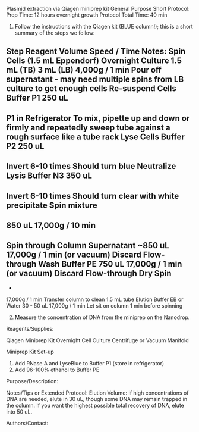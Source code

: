 Plasmid extraction via Qiagen miniprep kit
General Purpose Short Protocol:
Prep Time: 12 hours overnight growth
Protocol Total Time: 40 min

1. Follow the instructions with the Qiagen kit (BLUE column!); this is a short summary of the steps we follow:

Step
Reagent
Volume
Speed / Time
Notes:
Spin Cells (1.5 mL Eppendorf)
Overnight Culture
1.5 mL (TB)
3 mL (LB)
4,000g / 1 min
Pour off supernatant - may need multiple spins from LB culture to get enough cells
Re-suspend Cells
Buffer P1
250 uL
-
P1 in Refrigerator
To mix, pipette up and down or firmly and repeatedly sweep tube against a rough surface like a tube rack
Lyse Cells
Buffer P2
250 uL
-
Invert 6-10 times
Should turn blue
Neutralize Lysis
Buffer N3
350 uL
-
Invert 6-10 times
Should turn clear with white precipitate
Spin mixture
-
850 uL
17,000g / 10 min
-
Spin through Column
Supernatant
~850 uL
17,000g / 1 min
(or vacuum)
Discard Flow-through
Wash
Buffer PE
750 uL
17,000g / 1 min
(or vacuum)
Discard Flow-through
Dry Spin
-
-
17,000g / 1 min
Transfer column to clean
1.5 mL tube
Elution
Buffer EB or Water
30 - 50 uL
17,000g / 1 min
Let sit on column 1 min before spinning

2. Measure the concentration of DNA from the miniprep on the Nanodrop.



Reagents/Supplies:

Qiagen Miniprep Kit
Overnight Cell Culture
Centrifuge or Vacuum Manifold




Miniprep Kit Set-up
1. Add RNase A and LyseBlue to Buffer P1 (store in refrigerator)
2. Add 96-100% ethanol to Buffer PE

Purpose/Description:

Notes/Tips or Extended Protocol:
Elution Volume:
If high concentrations of DNA are needed, elute in 30 uL, though some DNA may remain trapped in the column.  If you want the highest possible total recovery of DNA, elute into 50 uL.


Authors/Contact:

